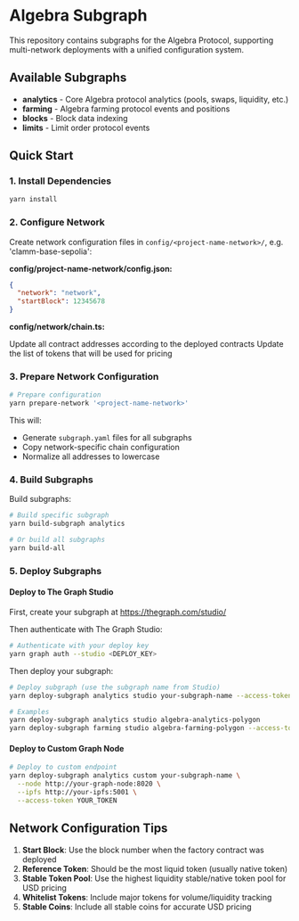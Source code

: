 # Algebra Subgraph

This repository contains subgraphs for the Algebra Protocol, supporting multi-network deployments with a unified configuration system.

## Available Subgraphs

- **analytics** - Core Algebra protocol analytics (pools, swaps, liquidity, etc.)
- **farming** - Algebra farming protocol events and positions
- **blocks** - Block data indexing
- **limits** - Limit order protocol events

## Quick Start

### 1. Install Dependencies

```bash
yarn install
```

### 2. Configure Network

Create network configuration files in `config/<project-name-network>/`, e.g. 'clamm-base-sepolia':

**config/project-name-network/config.json:**
```json
{
  "network": "network",
  "startBlock": 12345678
}
```

**config/network/chain.ts:**

Update all contract addresses according to the deployed contracts
Update the list of tokens that will be used for pricing 

### 3. Prepare Network Configuration

```bash
# Prepare configuration
yarn prepare-network '<project-name-network>'
```

This will:
- Generate `subgraph.yaml` files for all subgraphs
- Copy network-specific chain configuration
- Normalize all addresses to lowercase

### 4. Build Subgraphs

Build subgraphs:
```bash
# Build specific subgraph
yarn build-subgraph analytics

# Or build all subgraphs
yarn build-all
```

### 5. Deploy Subgraphs

#### Deploy to The Graph Studio

First, create your subgraph at https://thegraph.com/studio/

Then authenticate with The Graph Studio:
```bash
# Authenticate with your deploy key
yarn graph auth --studio <DEPLOY_KEY>
```

Then deploy your subgraph:
```bash
# Deploy subgraph (use the subgraph name from Studio)
yarn deploy-subgraph analytics studio your-subgraph-name --access-token YOUR_ACCESS_TOKEN

# Examples
yarn deploy-subgraph analytics studio algebra-analytics-polygon
yarn deploy-subgraph farming studio algebra-farming-polygon --access-token YOUR_TOKEN
```

#### Deploy to Custom Graph Node

```bash
# Deploy to custom endpoint
yarn deploy-subgraph analytics custom your-subgraph-name \
  --node http://your-graph-node:8020 \
  --ipfs http://your-ipfs:5001 \
  --access-token YOUR_TOKEN
```

## Network Configuration Tips

1. **Start Block**: Use the block number when the factory contract was deployed
2. **Reference Token**: Should be the most liquid token (usually native token)
3. **Stable Token Pool**: Use the highest liquidity stable/native token pool for USD pricing
4. **Whitelist Tokens**: Include major tokens for volume/liquidity tracking
5. **Stable Coins**: Include all stable coins for accurate USD pricing